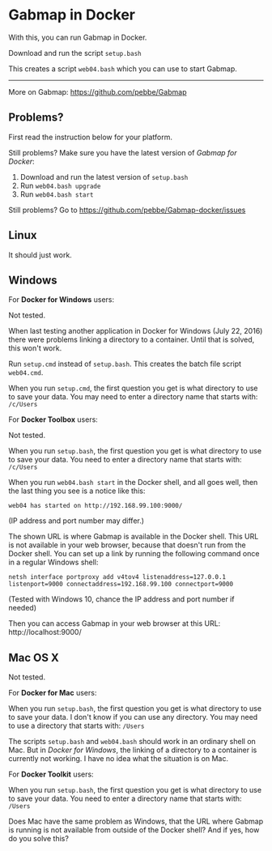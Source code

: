 # Gabmap in Docker #

With this, you can run Gabmap in Docker.

Download and run the script `setup.bash`

This creates a script `web04.bash` which you can use to start Gabmap.

* * * * *

More on Gabmap:
https://github.com/pebbe/Gabmap


## Problems? ##

First read the instruction below for your platform.

Still problems? Make sure you have the latest version of
*Gabmap for Docker*:

 1. Download and run the latest version of `setup.bash`
 2. Run `web04.bash upgrade`
 3. Run `web04.bash start`

Still problems? Go to https://github.com/pebbe/Gabmap-docker/issues


## Linux ##

It should just work.


## Windows ##

For **Docker for Windows** users:

Not tested.

When last testing another application in Docker for Windows (July 22,
2016) there were problems linking a directory to a container. Until that
is solved, this won't work.

Run `setup.cmd` instead of `setup.bash`. This creates the batch file
script `web04.cmd`.

When you run `setup.cmd`, the first question you get is what directory
to use to save your data. You may need to enter a directory name that
starts with: `/c/Users`

For **Docker Toolbox** users:

Not tested.

When you run `setup.bash`, the first question you get is what directory
to use to save your data. You need to enter a directory name that starts
with: `/c/Users`

When you run `web04.bash start` in the Docker shell, and all goes well,
then the last thing you see is a notice like this:

```
web04 has started on http://192.168.99.100:9000/
```

(IP address and port number may differ.)

The shown URL is where Gabmap is available in the Docker shell. This URL
is not available in your web browser, because that doesn't run from the
Docker shell. You can set up a link by running the following command
once in a regular Windows shell:

```
netsh interface portproxy add v4tov4 listenaddress=127.0.0.1 listenport=9000 connectaddress=192.168.99.100 connectport=9000
```

(Tested with Windows 10, chance the IP address and port number if needed)

Then you can access Gabmap in your web browser at this URL:
http://localhost:9000/


## Mac OS X ##

Not tested.

For **Docker for Mac** users:

When you run `setup.bash`, the first question you get is what directory
to use to save your data. I don't know if you can use any directory. You
may need to use a directory that starts with: `/Users`

The scripts `setup.bash` and `web04.bash` should work in an ordinary
shell on Mac. But in *Docker for Windows*, the linking of a directory
to a container is currently not working. I have no idea what the
situation is on Mac.

For **Docker Toolkit** users:

When you run `setup.bash`, the first question you get is what directory
to use to save your data. You need to enter a directory name that starts
with: `/Users`

Does Mac have the same problem as Windows, that the URL where Gabmap is
running is not available from outside of the Docker shell? And if yes,
how do you solve this?

